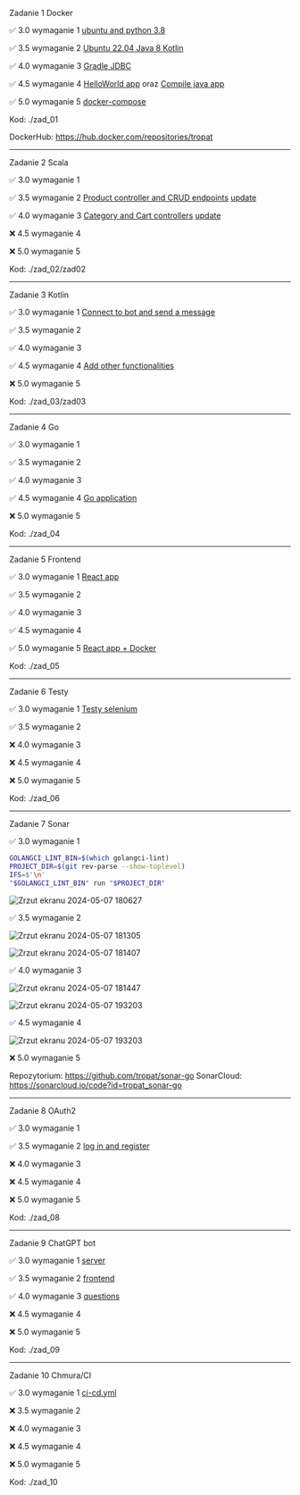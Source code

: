 Zadanie 1 Docker

✅ 3.0 wymaganie 1 [ubuntu and python 3.8](https://github.com/tropat/ebiznes/commit/c0780d384166e84f73d62b70ee323a709a3b125b)

✅ 3.5 wymaganie 2 [Ubuntu 22.04 Java 8 Kotlin](https://github.com/tropat/ebiznes/commit/a04517af70397b2874f142bb2c3e8783269d29bf)

✅ 4.0 wymaganie 3 [Gradle JDBC](https://github.com/tropat/ebiznes/commit/399a70fe45468f0432de620d1ed1f99f9326ee22)

✅ 4.5 wymaganie 4 [HelloWorld app](https://github.com/tropat/ebiznes/commit/25e87ea5ac803cadf2833dfcc36e5ab742d51e29) oraz [Compile java app ](https://github.com/tropat/ebiznes/commit/36159123df4e02c9229aa8ac4d4e9f9be45bea1c)

✅ 5.0 wymaganie 5 [docker-compose](https://github.com/tropat/ebiznes/commit/4c000ee966b450528d6e3b07571b8dde0dd45054)

Kod: ./zad_01

DockerHub: https://hub.docker.com/repositories/tropat

-----------------------------------------------------------------------------------------------------------------------

Zadanie 2 Scala

✅ 3.0 wymaganie 1

✅ 3.5 wymaganie 2 [Product controller and CRUD endpoints](https://github.com/tropat/ebiznes/commit/3378011a6ada33551c158be7648188ddbc1e2cbf) [update](https://github.com/tropat/ebiznes/commit/0106b88a601dc5050ac3601399ed8cf09d6d543d)

✅ 4.0 wymaganie 3 [Category and Cart controllers](https://github.com/tropat/ebiznes/commit/771b225cbc2d3c142f21c60cb9de47826e10dca0) [update](https://github.com/tropat/ebiznes/commit/0106b88a601dc5050ac3601399ed8cf09d6d543d)

❌ 4.5 wymaganie 4

❌ 5.0 wymaganie 5

Kod: ./zad_02/zad02

-------------------------------

Zadanie 3 Kotlin

✅ 3.0 wymaganie 1 [Connect to bot and send a message](https://github.com/tropat/ebiznes/commit/7acc93ab02d03de18ea3de6d66dd638ed81f0c88#diff-5c78a5687d547d9913a4b8c75a0ca2672caad629532e38c1f47decde9ee3fb19R1)

✅ 3.5 wymaganie 2

✅ 4.0 wymaganie 3

✅ 4.5 wymaganie 4 [Add other functionalities](https://github.com/tropat/ebiznes/commit/b9c0a5f3f0be1358d62fce140a104fd77df1b83b)

❌ 5.0 wymaganie 5

Kod: ./zad_03/zad03

-------------------------------

Zadanie 4 Go

✅ 3.0 wymaganie 1 

✅ 3.5 wymaganie 2

✅ 4.0 wymaganie 3

✅ 4.5 wymaganie 4 [Go application](https://github.com/tropat/ebiznes/commit/e0e93511fe09353b8c9cb398acbddb0a7c61d90a)

❌ 5.0 wymaganie 5

Kod: ./zad_04

-------------------------------

Zadanie 5 Frontend

✅ 3.0 wymaganie 1 [React app](https://github.com/tropat/ebiznes/commit/51125100b57a41e7dd0321650889024c65f91cbd#diff-687bf35b0efb53f64cfa4b2061ff49b1c2a79d1b43036d918f46027a42ca3276R1)

✅ 3.5 wymaganie 2

✅ 4.0 wymaganie 3

✅ 4.5 wymaganie 4 

✅ 5.0 wymaganie 5 [React app + Docker](https://github.com/tropat/ebiznes/commit/7934a53bcdeb595be3ef11ed0debbcd1651485f8)

Kod: ./zad_05

-------------------------------

Zadanie 6 Testy

✅ 3.0 wymaganie 1 [Testy selenium](https://github.com/tropat/ebiznes/commit/46a1d9840f6fe69507158dce18e1604ec65ef282)

✅ 3.5 wymaganie 2

❌ 4.0 wymaganie 3

❌ 4.5 wymaganie 4 

❌ 5.0 wymaganie 5 

Kod: ./zad_06

-------------------------------

Zadanie 7 Sonar

✅ 3.0 wymaganie 1

```sh
GOLANGCI_LINT_BIN=$(which golangci-lint)
PROJECT_DIR=$(git rev-parse --show-toplevel)
IFS=$'\n'
"$GOLANGCI_LINT_BIN" run "$PROJECT_DIR"
```

![Zrzut ekranu 2024-05-07 180627](https://github.com/tropat/ebiznes/assets/79634369/9d48fa0d-9329-4f5a-a15f-530731851d64)


✅ 3.5 wymaganie 2

![Zrzut ekranu 2024-05-07 181305](https://github.com/tropat/ebiznes/assets/79634369/00055825-1f2c-49bd-a9ad-87b25431f108)

![Zrzut ekranu 2024-05-07 181407](https://github.com/tropat/ebiznes/assets/79634369/3c041c56-c791-4c8c-8997-d44a8be41300)


✅ 4.0 wymaganie 3

![Zrzut ekranu 2024-05-07 181447](https://github.com/tropat/ebiznes/assets/79634369/3e56f9ad-09ae-416a-9829-7ae612f21e0c)

![Zrzut ekranu 2024-05-07 193203](https://github.com/tropat/ebiznes/assets/79634369/5a874280-a6d1-4d2f-bcfa-600e71b7fb6c)


✅ 4.5 wymaganie 4 

![Zrzut ekranu 2024-05-07 193203](https://github.com/tropat/ebiznes/assets/79634369/77bb4424-441a-4e3c-a097-88a819fd3cfe)


❌ 5.0 wymaganie 5 

Repozytorium: https://github.com/tropat/sonar-go
SonarCloud: https://sonarcloud.io/code?id=tropat_sonar-go

-------------------------------

Zadanie 8 OAuth2

✅ 3.0 wymaganie 1 

✅ 3.5 wymaganie 2 [log in and register](https://github.com/tropat/ebiznes/commit/a48412cd4453883df4fd3b56c464999debe40b63)

❌ 4.0 wymaganie 3

❌ 4.5 wymaganie 4 

❌ 5.0 wymaganie 5 

Kod: ./zad_08

-------------------------------

Zadanie 9 ChatGPT bot

✅ 3.0 wymaganie 1 [server](https://github.com/tropat/ebiznes/commit/27d43c5dfe90c5908dea391534fd602bf055f213)

✅ 3.5 wymaganie 2 [frontend](https://github.com/tropat/ebiznes/commit/8e2a416994da8a6944bda0f2cfeca27bc8445697)

✅ 4.0 wymaganie 3 [questions](https://github.com/tropat/ebiznes/commit/d306a8867a13cfd946d133b46333ab5516756465)

❌ 4.5 wymaganie 4 

❌ 5.0 wymaganie 5 

Kod: ./zad_09

-------------------------------

Zadanie 10 Chmura/CI

✅ 3.0 wymaganie 1 [ci-cd.yml](https://github.com/tropat/ebiznes/commit/e3b19e541b9fe0bbd9e725f785d21f7b0e2b189e)

❌ 3.5 wymaganie 2

❌ 4.0 wymaganie 3

❌ 4.5 wymaganie 4 

❌ 5.0 wymaganie 5 

Kod: ./zad_10
